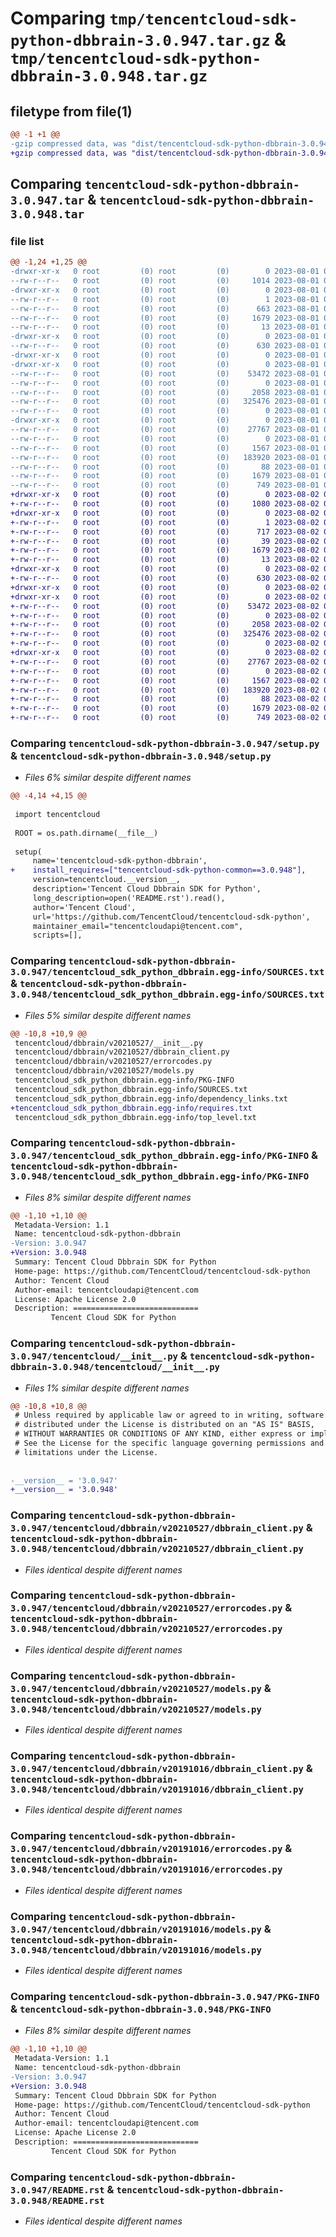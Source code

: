 # Comparing `tmp/tencentcloud-sdk-python-dbbrain-3.0.947.tar.gz` & `tmp/tencentcloud-sdk-python-dbbrain-3.0.948.tar.gz`

## filetype from file(1)

```diff
@@ -1 +1 @@
-gzip compressed data, was "dist/tencentcloud-sdk-python-dbbrain-3.0.947.tar", last modified: Tue Aug  1 00:35:37 2023, max compression
+gzip compressed data, was "dist/tencentcloud-sdk-python-dbbrain-3.0.948.tar", last modified: Wed Aug  2 00:28:11 2023, max compression
```

## Comparing `tencentcloud-sdk-python-dbbrain-3.0.947.tar` & `tencentcloud-sdk-python-dbbrain-3.0.948.tar`

### file list

```diff
@@ -1,24 +1,25 @@
-drwxr-xr-x   0 root         (0) root         (0)        0 2023-08-01 00:35:37.000000 tencentcloud-sdk-python-dbbrain-3.0.947/
--rw-r--r--   0 root         (0) root         (0)     1014 2023-08-01 00:35:37.000000 tencentcloud-sdk-python-dbbrain-3.0.947/setup.py
-drwxr-xr-x   0 root         (0) root         (0)        0 2023-08-01 00:35:37.000000 tencentcloud-sdk-python-dbbrain-3.0.947/tencentcloud_sdk_python_dbbrain.egg-info/
--rw-r--r--   0 root         (0) root         (0)        1 2023-08-01 00:35:37.000000 tencentcloud-sdk-python-dbbrain-3.0.947/tencentcloud_sdk_python_dbbrain.egg-info/dependency_links.txt
--rw-r--r--   0 root         (0) root         (0)      663 2023-08-01 00:35:37.000000 tencentcloud-sdk-python-dbbrain-3.0.947/tencentcloud_sdk_python_dbbrain.egg-info/SOURCES.txt
--rw-r--r--   0 root         (0) root         (0)     1679 2023-08-01 00:35:37.000000 tencentcloud-sdk-python-dbbrain-3.0.947/tencentcloud_sdk_python_dbbrain.egg-info/PKG-INFO
--rw-r--r--   0 root         (0) root         (0)       13 2023-08-01 00:35:37.000000 tencentcloud-sdk-python-dbbrain-3.0.947/tencentcloud_sdk_python_dbbrain.egg-info/top_level.txt
-drwxr-xr-x   0 root         (0) root         (0)        0 2023-08-01 00:35:37.000000 tencentcloud-sdk-python-dbbrain-3.0.947/tencentcloud/
--rw-r--r--   0 root         (0) root         (0)      630 2023-08-01 00:35:37.000000 tencentcloud-sdk-python-dbbrain-3.0.947/tencentcloud/__init__.py
-drwxr-xr-x   0 root         (0) root         (0)        0 2023-08-01 00:35:37.000000 tencentcloud-sdk-python-dbbrain-3.0.947/tencentcloud/dbbrain/
-drwxr-xr-x   0 root         (0) root         (0)        0 2023-08-01 00:35:37.000000 tencentcloud-sdk-python-dbbrain-3.0.947/tencentcloud/dbbrain/v20210527/
--rw-r--r--   0 root         (0) root         (0)    53472 2023-08-01 00:35:37.000000 tencentcloud-sdk-python-dbbrain-3.0.947/tencentcloud/dbbrain/v20210527/dbbrain_client.py
--rw-r--r--   0 root         (0) root         (0)        0 2023-08-01 00:35:37.000000 tencentcloud-sdk-python-dbbrain-3.0.947/tencentcloud/dbbrain/v20210527/__init__.py
--rw-r--r--   0 root         (0) root         (0)     2058 2023-08-01 00:35:37.000000 tencentcloud-sdk-python-dbbrain-3.0.947/tencentcloud/dbbrain/v20210527/errorcodes.py
--rw-r--r--   0 root         (0) root         (0)   325476 2023-08-01 00:35:37.000000 tencentcloud-sdk-python-dbbrain-3.0.947/tencentcloud/dbbrain/v20210527/models.py
--rw-r--r--   0 root         (0) root         (0)        0 2023-08-01 00:35:37.000000 tencentcloud-sdk-python-dbbrain-3.0.947/tencentcloud/dbbrain/__init__.py
-drwxr-xr-x   0 root         (0) root         (0)        0 2023-08-01 00:35:37.000000 tencentcloud-sdk-python-dbbrain-3.0.947/tencentcloud/dbbrain/v20191016/
--rw-r--r--   0 root         (0) root         (0)    27767 2023-08-01 00:35:37.000000 tencentcloud-sdk-python-dbbrain-3.0.947/tencentcloud/dbbrain/v20191016/dbbrain_client.py
--rw-r--r--   0 root         (0) root         (0)        0 2023-08-01 00:35:37.000000 tencentcloud-sdk-python-dbbrain-3.0.947/tencentcloud/dbbrain/v20191016/__init__.py
--rw-r--r--   0 root         (0) root         (0)     1567 2023-08-01 00:35:37.000000 tencentcloud-sdk-python-dbbrain-3.0.947/tencentcloud/dbbrain/v20191016/errorcodes.py
--rw-r--r--   0 root         (0) root         (0)   183920 2023-08-01 00:35:37.000000 tencentcloud-sdk-python-dbbrain-3.0.947/tencentcloud/dbbrain/v20191016/models.py
--rw-r--r--   0 root         (0) root         (0)       88 2023-08-01 00:35:37.000000 tencentcloud-sdk-python-dbbrain-3.0.947/setup.cfg
--rw-r--r--   0 root         (0) root         (0)     1679 2023-08-01 00:35:37.000000 tencentcloud-sdk-python-dbbrain-3.0.947/PKG-INFO
--rw-r--r--   0 root         (0) root         (0)      749 2023-08-01 00:35:37.000000 tencentcloud-sdk-python-dbbrain-3.0.947/README.rst
+drwxr-xr-x   0 root         (0) root         (0)        0 2023-08-02 00:28:11.000000 tencentcloud-sdk-python-dbbrain-3.0.948/
+-rw-r--r--   0 root         (0) root         (0)     1080 2023-08-02 00:28:11.000000 tencentcloud-sdk-python-dbbrain-3.0.948/setup.py
+drwxr-xr-x   0 root         (0) root         (0)        0 2023-08-02 00:28:11.000000 tencentcloud-sdk-python-dbbrain-3.0.948/tencentcloud_sdk_python_dbbrain.egg-info/
+-rw-r--r--   0 root         (0) root         (0)        1 2023-08-02 00:28:11.000000 tencentcloud-sdk-python-dbbrain-3.0.948/tencentcloud_sdk_python_dbbrain.egg-info/dependency_links.txt
+-rw-r--r--   0 root         (0) root         (0)      717 2023-08-02 00:28:11.000000 tencentcloud-sdk-python-dbbrain-3.0.948/tencentcloud_sdk_python_dbbrain.egg-info/SOURCES.txt
+-rw-r--r--   0 root         (0) root         (0)       39 2023-08-02 00:28:11.000000 tencentcloud-sdk-python-dbbrain-3.0.948/tencentcloud_sdk_python_dbbrain.egg-info/requires.txt
+-rw-r--r--   0 root         (0) root         (0)     1679 2023-08-02 00:28:11.000000 tencentcloud-sdk-python-dbbrain-3.0.948/tencentcloud_sdk_python_dbbrain.egg-info/PKG-INFO
+-rw-r--r--   0 root         (0) root         (0)       13 2023-08-02 00:28:11.000000 tencentcloud-sdk-python-dbbrain-3.0.948/tencentcloud_sdk_python_dbbrain.egg-info/top_level.txt
+drwxr-xr-x   0 root         (0) root         (0)        0 2023-08-02 00:28:11.000000 tencentcloud-sdk-python-dbbrain-3.0.948/tencentcloud/
+-rw-r--r--   0 root         (0) root         (0)      630 2023-08-02 00:28:11.000000 tencentcloud-sdk-python-dbbrain-3.0.948/tencentcloud/__init__.py
+drwxr-xr-x   0 root         (0) root         (0)        0 2023-08-02 00:28:11.000000 tencentcloud-sdk-python-dbbrain-3.0.948/tencentcloud/dbbrain/
+drwxr-xr-x   0 root         (0) root         (0)        0 2023-08-02 00:28:11.000000 tencentcloud-sdk-python-dbbrain-3.0.948/tencentcloud/dbbrain/v20210527/
+-rw-r--r--   0 root         (0) root         (0)    53472 2023-08-02 00:28:11.000000 tencentcloud-sdk-python-dbbrain-3.0.948/tencentcloud/dbbrain/v20210527/dbbrain_client.py
+-rw-r--r--   0 root         (0) root         (0)        0 2023-08-02 00:28:11.000000 tencentcloud-sdk-python-dbbrain-3.0.948/tencentcloud/dbbrain/v20210527/__init__.py
+-rw-r--r--   0 root         (0) root         (0)     2058 2023-08-02 00:28:11.000000 tencentcloud-sdk-python-dbbrain-3.0.948/tencentcloud/dbbrain/v20210527/errorcodes.py
+-rw-r--r--   0 root         (0) root         (0)   325476 2023-08-02 00:28:11.000000 tencentcloud-sdk-python-dbbrain-3.0.948/tencentcloud/dbbrain/v20210527/models.py
+-rw-r--r--   0 root         (0) root         (0)        0 2023-08-02 00:28:11.000000 tencentcloud-sdk-python-dbbrain-3.0.948/tencentcloud/dbbrain/__init__.py
+drwxr-xr-x   0 root         (0) root         (0)        0 2023-08-02 00:28:11.000000 tencentcloud-sdk-python-dbbrain-3.0.948/tencentcloud/dbbrain/v20191016/
+-rw-r--r--   0 root         (0) root         (0)    27767 2023-08-02 00:28:11.000000 tencentcloud-sdk-python-dbbrain-3.0.948/tencentcloud/dbbrain/v20191016/dbbrain_client.py
+-rw-r--r--   0 root         (0) root         (0)        0 2023-08-02 00:28:11.000000 tencentcloud-sdk-python-dbbrain-3.0.948/tencentcloud/dbbrain/v20191016/__init__.py
+-rw-r--r--   0 root         (0) root         (0)     1567 2023-08-02 00:28:11.000000 tencentcloud-sdk-python-dbbrain-3.0.948/tencentcloud/dbbrain/v20191016/errorcodes.py
+-rw-r--r--   0 root         (0) root         (0)   183920 2023-08-02 00:28:11.000000 tencentcloud-sdk-python-dbbrain-3.0.948/tencentcloud/dbbrain/v20191016/models.py
+-rw-r--r--   0 root         (0) root         (0)       88 2023-08-02 00:28:11.000000 tencentcloud-sdk-python-dbbrain-3.0.948/setup.cfg
+-rw-r--r--   0 root         (0) root         (0)     1679 2023-08-02 00:28:11.000000 tencentcloud-sdk-python-dbbrain-3.0.948/PKG-INFO
+-rw-r--r--   0 root         (0) root         (0)      749 2023-08-02 00:28:11.000000 tencentcloud-sdk-python-dbbrain-3.0.948/README.rst
```

### Comparing `tencentcloud-sdk-python-dbbrain-3.0.947/setup.py` & `tencentcloud-sdk-python-dbbrain-3.0.948/setup.py`

 * *Files 6% similar despite different names*

```diff
@@ -4,14 +4,15 @@
 
 import tencentcloud
 
 ROOT = os.path.dirname(__file__)
 
 setup(
     name='tencentcloud-sdk-python-dbbrain',
+    install_requires=["tencentcloud-sdk-python-common==3.0.948"],
     version=tencentcloud.__version__,
     description='Tencent Cloud Dbbrain SDK for Python',
     long_description=open('README.rst').read(),
     author='Tencent Cloud',
     url='https://github.com/TencentCloud/tencentcloud-sdk-python',
     maintainer_email="tencentcloudapi@tencent.com",
     scripts=[],
```

### Comparing `tencentcloud-sdk-python-dbbrain-3.0.947/tencentcloud_sdk_python_dbbrain.egg-info/SOURCES.txt` & `tencentcloud-sdk-python-dbbrain-3.0.948/tencentcloud_sdk_python_dbbrain.egg-info/SOURCES.txt`

 * *Files 5% similar despite different names*

```diff
@@ -10,8 +10,9 @@
 tencentcloud/dbbrain/v20210527/__init__.py
 tencentcloud/dbbrain/v20210527/dbbrain_client.py
 tencentcloud/dbbrain/v20210527/errorcodes.py
 tencentcloud/dbbrain/v20210527/models.py
 tencentcloud_sdk_python_dbbrain.egg-info/PKG-INFO
 tencentcloud_sdk_python_dbbrain.egg-info/SOURCES.txt
 tencentcloud_sdk_python_dbbrain.egg-info/dependency_links.txt
+tencentcloud_sdk_python_dbbrain.egg-info/requires.txt
 tencentcloud_sdk_python_dbbrain.egg-info/top_level.txt
```

### Comparing `tencentcloud-sdk-python-dbbrain-3.0.947/tencentcloud_sdk_python_dbbrain.egg-info/PKG-INFO` & `tencentcloud-sdk-python-dbbrain-3.0.948/tencentcloud_sdk_python_dbbrain.egg-info/PKG-INFO`

 * *Files 8% similar despite different names*

```diff
@@ -1,10 +1,10 @@
 Metadata-Version: 1.1
 Name: tencentcloud-sdk-python-dbbrain
-Version: 3.0.947
+Version: 3.0.948
 Summary: Tencent Cloud Dbbrain SDK for Python
 Home-page: https://github.com/TencentCloud/tencentcloud-sdk-python
 Author: Tencent Cloud
 Author-email: tencentcloudapi@tencent.com
 License: Apache License 2.0
 Description: ============================
         Tencent Cloud SDK for Python
```

### Comparing `tencentcloud-sdk-python-dbbrain-3.0.947/tencentcloud/__init__.py` & `tencentcloud-sdk-python-dbbrain-3.0.948/tencentcloud/__init__.py`

 * *Files 1% similar despite different names*

```diff
@@ -10,8 +10,8 @@
 # Unless required by applicable law or agreed to in writing, software
 # distributed under the License is distributed on an "AS IS" BASIS,
 # WITHOUT WARRANTIES OR CONDITIONS OF ANY KIND, either express or implied.
 # See the License for the specific language governing permissions and
 # limitations under the License.
 
 
-__version__ = '3.0.947'
+__version__ = '3.0.948'
```

### Comparing `tencentcloud-sdk-python-dbbrain-3.0.947/tencentcloud/dbbrain/v20210527/dbbrain_client.py` & `tencentcloud-sdk-python-dbbrain-3.0.948/tencentcloud/dbbrain/v20210527/dbbrain_client.py`

 * *Files identical despite different names*

### Comparing `tencentcloud-sdk-python-dbbrain-3.0.947/tencentcloud/dbbrain/v20210527/errorcodes.py` & `tencentcloud-sdk-python-dbbrain-3.0.948/tencentcloud/dbbrain/v20210527/errorcodes.py`

 * *Files identical despite different names*

### Comparing `tencentcloud-sdk-python-dbbrain-3.0.947/tencentcloud/dbbrain/v20210527/models.py` & `tencentcloud-sdk-python-dbbrain-3.0.948/tencentcloud/dbbrain/v20210527/models.py`

 * *Files identical despite different names*

### Comparing `tencentcloud-sdk-python-dbbrain-3.0.947/tencentcloud/dbbrain/v20191016/dbbrain_client.py` & `tencentcloud-sdk-python-dbbrain-3.0.948/tencentcloud/dbbrain/v20191016/dbbrain_client.py`

 * *Files identical despite different names*

### Comparing `tencentcloud-sdk-python-dbbrain-3.0.947/tencentcloud/dbbrain/v20191016/errorcodes.py` & `tencentcloud-sdk-python-dbbrain-3.0.948/tencentcloud/dbbrain/v20191016/errorcodes.py`

 * *Files identical despite different names*

### Comparing `tencentcloud-sdk-python-dbbrain-3.0.947/tencentcloud/dbbrain/v20191016/models.py` & `tencentcloud-sdk-python-dbbrain-3.0.948/tencentcloud/dbbrain/v20191016/models.py`

 * *Files identical despite different names*

### Comparing `tencentcloud-sdk-python-dbbrain-3.0.947/PKG-INFO` & `tencentcloud-sdk-python-dbbrain-3.0.948/PKG-INFO`

 * *Files 8% similar despite different names*

```diff
@@ -1,10 +1,10 @@
 Metadata-Version: 1.1
 Name: tencentcloud-sdk-python-dbbrain
-Version: 3.0.947
+Version: 3.0.948
 Summary: Tencent Cloud Dbbrain SDK for Python
 Home-page: https://github.com/TencentCloud/tencentcloud-sdk-python
 Author: Tencent Cloud
 Author-email: tencentcloudapi@tencent.com
 License: Apache License 2.0
 Description: ============================
         Tencent Cloud SDK for Python
```

### Comparing `tencentcloud-sdk-python-dbbrain-3.0.947/README.rst` & `tencentcloud-sdk-python-dbbrain-3.0.948/README.rst`

 * *Files identical despite different names*

